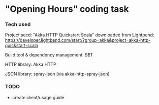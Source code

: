 # "Opening Hours" coding task


### Tech used

Project seed: "Akka HTTP Quickstart Scala" downloaded from Lightbend: https://developer.lightbend.com/start/?group=akka&project=akka-http-quickstart-scala

Build tool & dependency management: SBT

HTTP library: Akka HTTP

JSON library: spray-json (via akka-http-spray-json)

### TODO

- create client/usage guide
